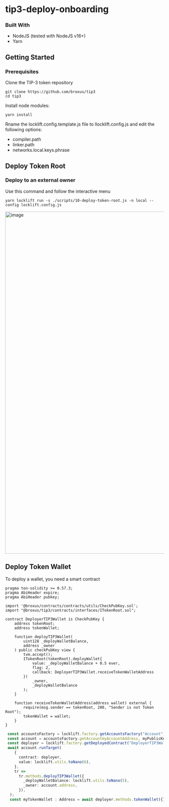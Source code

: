 # tip3-deploy-onboarding

### Built With
- NodeJS (tested with NodeJS v16+)
- Yarn

## Getting Started

### Prerequisites

Clone the TIP-3 token repository
```shell
git clone https://github.com/broxus/tip3
cd tip3
```

Install node modules:

```shell
yarn install
```

Rname the locklift.config.template.js file to llocklift.config.js
and edit the following options:

- compiler.path
- linker.path
- networks.local.keys.phrase

## Deploy Token Root
### Deploy to an external owner

Use this command and follow the interactive menu

```shell
yarn locklift run -s ./scripts/10-deploy-token-root.js -n local --config locklift.config.js
```
<img width="1085" alt="image" src="https://user-images.githubusercontent.com/44075582/181854237-08ff42a0-960f-4f05-90aa-c2d8a4a7074e.png">

## Deploy Token Wallet

To deploy a wallet, you need a smart contract

```solidity
pragma ton-solidity >= 0.57.3;
pragma AbiHeader expire;
pragma AbiHeader pubkey;

import '@broxus/contracts/contracts/utils/CheckPubKey.sol';
import "@broxus/tip3/contracts/interfaces/ITokenRoot.sol";

contract DeployerTIP3Wallet is CheckPubKey {
    address tokenRoot;
    address tokenWallet;

    function deployTIP3Wallet(
        uint128 _deployWalletBalance,
        address _owner
    ) public checkPubKey view {
        tvm.accept();
        ITokenRoot(tokenRoot).deployWallet{
            value: _deployWalletBalance + 0.5 ever,
            flag: 2,
            callback: DeployerTIP3Wallet.receiveTokenWalletAddress
        }(
            _owner,
            _deployWalletBalance
        );
    }

    function receiveTokenWalletAddress(address wallet) external {
        require(msg.sender == tokenRoot, 200, "Sender is not Token Root");
        tokenWallet = wallet;
    }
}

```

```typescript
 const accountsFactory = locklift.factory.getAccountsFactory("Account");
 const account = accountsFactory.getAccountmyAccountAddress, myPublicKey);
 const deployer = locklift.factory.getDeployedContract("DeployerTIP3Wallet", deployerADdress);
 await account.runTarget(
    {
      contract: deployer,
      value: locklift.utils.toNano(6),
    },
    tr =>
      tr.methods.deployTIP3Wallet({
        _deployWalletBalance: locklift.utils.toNano(5),
        _owner: account.address,
      }),
  );
  const myTokenWallet : Address = await deployer.methods.tokenWallet({}).call({});
```
